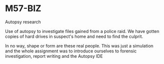# M57-BIZ
Autopsy research


Use of autopsy to investigate files gained from a police raid. We have gotten copies of hard drives in suspect's home
and need to find the culprit. 








In no way, shape or form are these real people. This was just a simulation and the whole assignment was to 
introduce ourselves to forensic investigation, report writing and the Autopsy IDE
